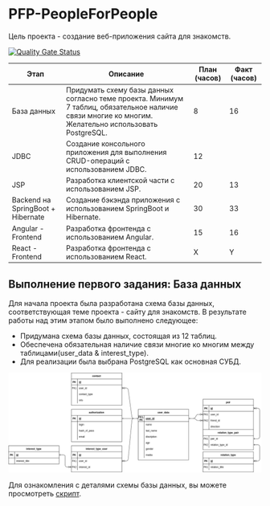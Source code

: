 # PFP-PeopleForPeople
Цель проекта - создание веб-приложения сайта для знакомств.

[![Quality Gate Status](https://sonarcloud.io/api/project_badges/measure?project=krilop_PFP-PeopleForPeople&metric=alert_status)](https://sonarcloud.io/summary/new_code?id=krilop_PFP-PeopleForPeople)

| Этап                              | Описание                                                                                   | План (часов) | Факт (часов) |
|-----------------------------------|--------------------------------------------------------------------------------------------|--------------|--------------|
| База данных                       | Придумать схему базы данных согласно теме проекта. Минимум 7 таблиц, обязательное наличие связи многие ко многим. Желательно использовать PostgreSQL. | 8            | 16           |
| JDBC                              | Создание консольного приложения для выполнения CRUD-операций с использованием JDBC.     | 12           |              |
| JSP                               | Разработка клиентской части с использованием JSP.                                          | 20           | 13           |
| Backend на SpringBoot + Hibernate | Создание бэкэнда приложения с использованием SpringBoot и Hibernate.                       | 30           | 33           |
| Angular - Frontend                | Разработка фронтенда с использованием Angular.                                              | 15           | 16           |
| React - Frontend                  | Разработка фронтенда с использованием React.                                                | X            | Y            |
## Выполнение первого задания: База данных 

Для начала проекта была разработана схема базы данных, соответствующая теме проекта - сайту для знакомств. В результате работы над этим этапом было выполнено следующее:

- Придумана схема базы данных, состоящая из 12 таблиц.
- Обеспечена обязательная наличие связи многие ко многим между таблицами(user_data & interest_type).
- Для реализации была выбрана PostgreSQL как основная СУБД.

![Схема базы данных](./dataAboutDB/DBForInternship.drawio.png)

Для ознакомления с деталями схемы базы данных, вы можете просмотреть [скрипт](./dataAboutDB/schema).

